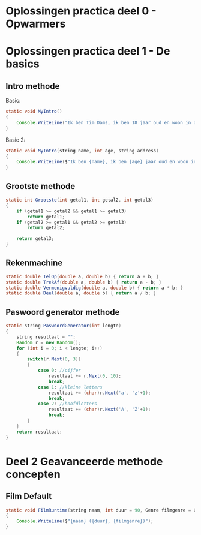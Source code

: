 
# Oplossingen practica deel 0 - Opwarmers



# Oplossingen practica deel 1 - De basics

## Intro methode

Basic:

```java
static void MyIntro()
{
    Console.WriteLine("Ik ben Tim Dams, ik ben 18 jaar oud en woon in de Lambrisseringsstraat 666");
}
```

Basic 2:

```java
static void MyIntro(string name, int age, string address)
{
    Console.WriteLine($"Ik ben {name}, ik ben {age} jaar oud en woon in de {address}");
}
```

## Grootste methode

```java
static int Grootste(int getal1, int getal2, int getal3)
{
    if (getal1 >= getal2 && getal1 >= getal3)
        return getal1;
    if (getal2 >= getal1 && getal2 >= getal3)
        return getal2;

    return getal3;
}
```

## Rekenmachine

```java
static double TelOp(double a, double b) { return a + b; }
static double TrekAf(double a, double b) { return a - b; }
static double Vermenigvuldig(double a, double b) { return a * b; }
static double Deel(double a, double b) { return a / b; }
```

## Paswoord generator methode

```java
static string PaswoordGenerator(int lengte)
{
    string resultaat = "";
    Random r = new Random();
    for (int i = 0; i < lengte; i++)
    {
        switch(r.Next(0, 3))
        {
            case 0: //cijfer
                resultaat += r.Next(0, 10);
                break;
            case 1: //kleine letters
                resultaat += (char)r.Next('a', 'z'+1);
                break;
            case 2: //hoofdletters
                resultaat += (char)r.Next('A', 'Z'+1);
                break;
        }
    }
    return resultaat;
}
```

# Deel 2 Geavanceerde methode concepten

## Film Default

```java
static void FilmRuntime(string naam, int duur = 90, Genre filmgenre = Genre.Onbekend )
{
    Console.WriteLine($"{naam} ({duur}, {filmgenre})");
}
```

